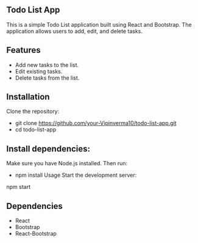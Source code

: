 ## Todo List App
This is a simple Todo List application built using React and Bootstrap. The application allows users to add, edit, and delete tasks.

## Features
- Add new tasks to the list.
- Edit existing tasks.
- Delete tasks from the list.

## Installation
Clone the repository:

- git clone https://github.com/your-Vipinverma10/todo-list-app.git
- cd todo-list-app

## Install dependencies:

Make sure you have Node.js installed. Then run:

- npm install
Usage
Start the development server:

npm start

## Dependencies
- React
- Bootstrap
- React-Bootstrap
